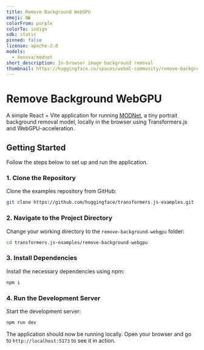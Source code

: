 ```yaml
---
title: Remove Background WebGPU
emoji: 🖼️
colorFrom: purple
colorTo: indigo
sdk: static
pinned: false
license: apache-2.0
models:
  - Xenova/modnet
short_description: In-browser image background removal
thumbnail: https://huggingface.co/spaces/webml-community/remove-background-webgpu/resolve/main/banner.jpg
---
```


# Remove Background WebGPU

A simple React + Vite application for running [MODNet](https://huggingface.co/Xenova/modnet), a tiny portrait background removal model, locally in the browser using Transformers.js and WebGPU-acceleration.

## Getting Started

Follow the steps below to set up and run the application.

### 1. Clone the Repository

Clone the examples repository from GitHub:

```sh
git clone https://github.com/huggingface/transformers.js-examples.git
```

### 2. Navigate to the Project Directory

Change your working directory to the `remove-background-webgpu` folder:

```sh
cd transformers.js-examples/remove-background-webgpu
```

### 3. Install Dependencies

Install the necessary dependencies using npm:

```sh
npm i
```

### 4. Run the Development Server

Start the development server:

```sh
npm run dev
```

The application should now be running locally. Open your browser and go to `http://localhost:5173` to see it in action.
